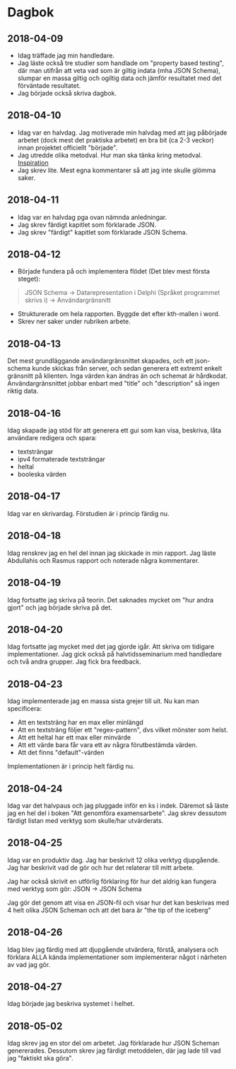 # Dagbok

## 2018-04-09

*   Idag träffade jag min handledare.
*   Jag läste också tre studier som handlade om "property based testing", där man utifrån att veta vad som är giltig indata (mha JSON Schema), slumpar en massa giltig och ogiltig data och jämför resultatet med det förväntade resultatet.
*   Jag började också skriva dagbok.

## 2018-04-10

*   Idag var en halvdag. Jag motiverade min halvdag med att jag påbörjade arbetet (dock mest det praktiska arbetet) en bra bit (ca 2-3 veckor) innan projektet officiellt "började".
*   Jag utredde olika metodval. Hur man ska tänka kring metodval.
    [Inspiration](http://www.eippee.eu/cms/Default.aspx?tabid=3284)
*   Jag skrev lite. Mest egna kommentarer så att jag inte skulle glömma saker.

## 2018-04-11

*   Idag var en halvdag pga ovan nämnda anledningar.
*   Jag skrev färdigt kapitlet som förklarade JSON.
*   Jag skrev "färdigt" kapitlet som förklarade JSON Schema.

## 2018-04-12

*   Började fundera på och implementera flödet (Det blev mest första steget):

> JSON Schema -> Datarepresentation i Delphi (Språket programmet skrivs i) -> Användargränsnitt

*   Strukturerade om hela rapporten. Byggde det efter kth-mallen i word.
*   Skrev ner saker under rubriken arbete.

## 2018-04-13

Det mest grundläggande användargränsnittet skapades, och ett json-schema kunde skickas från server, och sedan generera ett extremt enkelt gränsnitt på klienten. Inga värden kan ändras än och schemat är hårdkodat. Användargränsnittet jobbar enbart med "title" och "description" så ingen riktig data.

## 2018-04-16

Idag skapade jag stöd för att generera ett gui som kan visa, beskriva, låta användare redigera och spara:

*   textsträngar
*   ipv4 formaterade textsträngar
*   heltal
*   booleska värden

## 2018-04-17

Idag var en skrivardag. Förstudien är i princip färdig nu.

## 2018-04-18

Idag renskrev jag en hel del innan jag skickade in min rapport. Jag läste Abdullahis och Rasmus rapport och noterade några kommentarer.

## 2018-04-19

Idag fortsatte jag skriva på teorin. Det saknades mycket om "hur andra gjort" och jag började skriva på det.

## 2018-04-20

Idag fortsatte jag mycket med det jag gjorde igår. Att skriva om tidigare implementationer. Jag gick också på halvtidsseminarium med handledare och två andra grupper. Jag fick bra feedback.

## 2018-04-23

Idag implementerade jag en massa sista grejer till uit. Nu kan man specificera:

*   Att en textsträng har en max eller minlängd
*   Att en textsträng följer ett "regex-pattern", dvs vilket mönster som helst.
*   Att ett heltal har ett max eller minvärde
*   Att ett värde bara får vara ett av några förutbestämda värden.
*   Att det finns "default"-värden

Implementationen är i princip helt färdig nu.

## 2018-04-24

Idag var det halvpaus och jag pluggade inför en ks i indek. Däremot så läste jag en hel del i boken "Att genomföra examensarbete". Jag skrev dessutom färdigt listan med verktyg som skulle/har utvärderats.

## 2018-04-25

Idag var en produktiv dag. Jag har beskrivit 12 olika verktyg djupgående. Jag har beskrivit vad de gör och hur det relaterar till mitt arbete.

Jag har också skrivit en utförlig förklaring för hur det aldrig kan fungera med verktyg som gör: JSON -> JSON Schema

Jag gör det genom att visa en JSON-fil och visar hur det kan beskrivas med 4 helt olika JSON Scheman och att det bara är "the tip of the iceberg"

## 2018-04-26

Idag blev jag färdig med att djupgående utvärdera, förstå, analysera och förklara ALLA kända implementationer som implementerar något i närheten av vad jag gör.

## 2018-04-27

Idag började jag beskriva systemet i helhet.

## 2018-05-02

Idag skrev jag en stor del om arbetet. Jag förklarade hur JSON Scheman genererades. Dessutom skrev jag färdigt metoddelen, där jag lade till vad jag "faktiskt ska göra".
